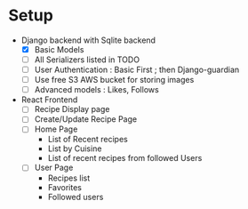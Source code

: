 # Setup

- Django backend with Sqlite backend
  - [X] Basic Models
  - [ ] All Serializers listed in TODO
  - [ ] User Authentication : Basic First ; then Django-guardian
  - [ ] Use free S3 AWS bucket for storing images
  - [ ] Advanced models : Likes, Follows

- React Frontend
  - [ ] Recipe Display page
  - [ ] Create/Update Recipe Page
  - [ ] Home Page
    - List of Recent recipes
    - List by Cuisine
    - List of recent recipes from followed Users
  - [ ] User Page
    - Recipes list
    - Favorites
    - Followed users